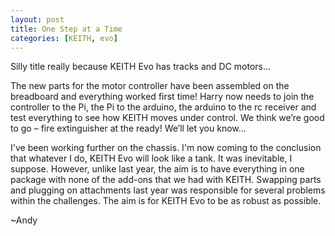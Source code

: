 ```yaml
---
layout: post
title: One Step at a Time
categories: [KEITH, evo]
---
```


Silly title really because KEITH Evo has tracks and DC motors…

The new parts for the motor controller have been assembled on the breadboard and everything worked first time! Harry now needs to join the controller to the Pi, the Pi to the arduino, the arduino to the rc receiver and test everything to see how KEITH moves under control. We think we’re good to go – fire extinguisher at the ready! We’ll let you know…

I've been working further on the chassis. I'm now coming to the conclusion that whatever I do, KEITH Evo will look like a tank. It was inevitable, I suppose. However, unlike last year, the aim is to have everything in one package with none of the add-ons that we had with KEITH. Swapping parts and plugging on attachments last year was responsible for several problems within the challenges. The aim is for KEITH Evo to be as robust as possible.

~Andy
